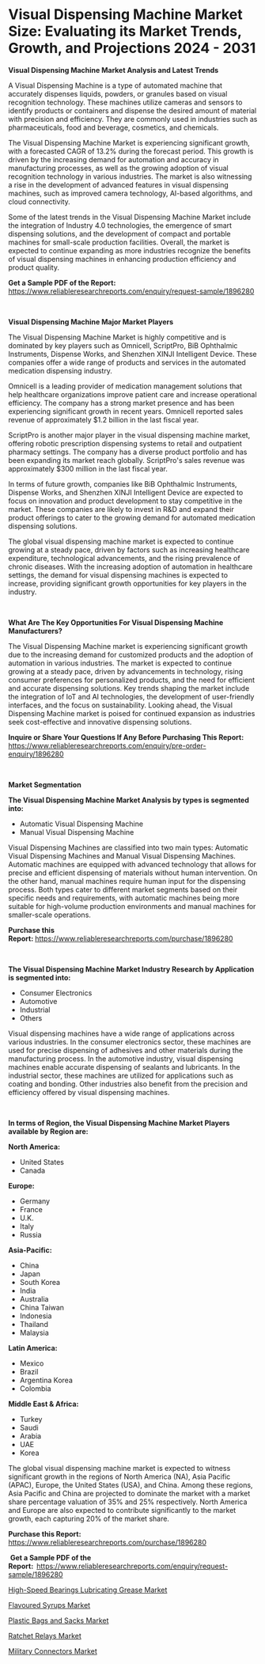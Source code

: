 <p><h1>Visual Dispensing Machine Market Size: Evaluating its Market Trends, Growth, and Projections 2024 - 2031</h1></p><p><strong>Visual Dispensing Machine Market Analysis and Latest Trends</strong></p>
<p><p>A Visual Dispensing Machine is a type of automated machine that accurately dispenses liquids, powders, or granules based on visual recognition technology. These machines utilize cameras and sensors to identify products or containers and dispense the desired amount of material with precision and efficiency. They are commonly used in industries such as pharmaceuticals, food and beverage, cosmetics, and chemicals.</p><p>The Visual Dispensing Machine Market is experiencing significant growth, with a forecasted CAGR of 13.2% during the forecast period. This growth is driven by the increasing demand for automation and accuracy in manufacturing processes, as well as the growing adoption of visual recognition technology in various industries. The market is also witnessing a rise in the development of advanced features in visual dispensing machines, such as improved camera technology, AI-based algorithms, and cloud connectivity.</p><p>Some of the latest trends in the Visual Dispensing Machine Market include the integration of Industry 4.0 technologies, the emergence of smart dispensing solutions, and the development of compact and portable machines for small-scale production facilities. Overall, the market is expected to continue expanding as more industries recognize the benefits of visual dispensing machines in enhancing production efficiency and product quality.</p></p>
<p><strong>Get a Sample PDF of the Report:&nbsp;</strong> <a href="https://www.reliableresearchreports.com/enquiry/request-sample/1896280">https://www.reliableresearchreports.com/enquiry/request-sample/1896280</a></p>
<p>&nbsp;</p>
<p><strong>Visual Dispensing Machine Major Market Players</strong></p>
<p><p>The Visual Dispensing Machine Market is highly competitive and is dominated by key players such as Omnicell, ScriptPro, BiB Ophthalmic Instruments, Dispense Works, and Shenzhen XINJI Intelligent Device. These companies offer a wide range of products and services in the automated medication dispensing industry.</p><p>Omnicell is a leading provider of medication management solutions that help healthcare organizations improve patient care and increase operational efficiency. The company has a strong market presence and has been experiencing significant growth in recent years. Omnicell reported sales revenue of approximately $1.2 billion in the last fiscal year.</p><p>ScriptPro is another major player in the visual dispensing machine market, offering robotic prescription dispensing systems to retail and outpatient pharmacy settings. The company has a diverse product portfolio and has been expanding its market reach globally. ScriptPro's sales revenue was approximately $300 million in the last fiscal year.</p><p>In terms of future growth, companies like BiB Ophthalmic Instruments, Dispense Works, and Shenzhen XINJI Intelligent Device are expected to focus on innovation and product development to stay competitive in the market. These companies are likely to invest in R&D and expand their product offerings to cater to the growing demand for automated medication dispensing solutions.</p><p>The global visual dispensing machine market is expected to continue growing at a steady pace, driven by factors such as increasing healthcare expenditure, technological advancements, and the rising prevalence of chronic diseases. With the increasing adoption of automation in healthcare settings, the demand for visual dispensing machines is expected to increase, providing significant growth opportunities for key players in the industry.</p></p>
<p>&nbsp;</p>
<p><strong>What Are The Key Opportunities For Visual Dispensing Machine Manufacturers?</strong></p>
<p><p>The Visual Dispensing Machine market is experiencing significant growth due to the increasing demand for customized products and the adoption of automation in various industries. The market is expected to continue growing at a steady pace, driven by advancements in technology, rising consumer preferences for personalized products, and the need for efficient and accurate dispensing solutions. Key trends shaping the market include the integration of IoT and AI technologies, the development of user-friendly interfaces, and the focus on sustainability. Looking ahead, the Visual Dispensing Machine market is poised for continued expansion as industries seek cost-effective and innovative dispensing solutions.</p></p>
<p><strong>Inquire or Share Your Questions If Any Before Purchasing This Report:</strong> <a href="https://www.reliableresearchreports.com/enquiry/pre-order-enquiry/1896280">https://www.reliableresearchreports.com/enquiry/pre-order-enquiry/1896280</a></p>
<p>&nbsp;</p>
<p><strong>Market Segmentation</strong></p>
<p><strong>The Visual Dispensing Machine Market Analysis by types is segmented into:</strong></p>
<p><ul><li>Automatic Visual Dispensing Machine</li><li>Manual Visual Dispensing Machine</li></ul></p>
<p><p>Visual Dispensing Machines are classified into two main types: Automatic Visual Dispensing Machines and Manual Visual Dispensing Machines. Automatic machines are equipped with advanced technology that allows for precise and efficient dispensing of materials without human intervention. On the other hand, manual machines require human input for the dispensing process. Both types cater to different market segments based on their specific needs and requirements, with automatic machines being more suitable for high-volume production environments and manual machines for smaller-scale operations.</p></p>
<p><strong>Purchase this Report:&nbsp;</strong><a href="https://www.reliableresearchreports.com/purchase/1896280">https://www.reliableresearchreports.com/purchase/1896280</a></p>
<p>&nbsp;</p>
<p><strong>The Visual Dispensing Machine Market Industry Research by Application is segmented into:</strong></p>
<p><ul><li>Consumer Electronics</li><li>Automotive</li><li>Industrial</li><li>Others</li></ul></p>
<p><p>Visual dispensing machines have a wide range of applications across various industries. In the consumer electronics sector, these machines are used for precise dispensing of adhesives and other materials during the manufacturing process. In the automotive industry, visual dispensing machines enable accurate dispensing of sealants and lubricants. In the industrial sector, these machines are utilized for applications such as coating and bonding. Other industries also benefit from the precision and efficiency offered by visual dispensing machines.</p></p>
<p>&nbsp;</p>
<p><strong>In terms of Region, the Visual Dispensing Machine Market Players available by Region are:</strong></p>
<p>
    <p> <strong> North America: </strong>
        <ul>
            <li>United States</li>
            <li>Canada</li>
        </ul>
        </p> 
    <p> <strong> Europe: </strong>
        <ul>
            <li>Germany</li>
            <li>France</li>
            <li>U.K.</li>
            <li>Italy</li>
            <li>Russia</li>
        </ul>
        </p> 
    <p> <strong> Asia-Pacific: </strong>
        <ul>
            <li>China</li>
            <li>Japan</li>
            <li>South Korea</li>
            <li>India</li>
            <li>Australia</li>
            <li>China Taiwan</li>
            <li>Indonesia</li>
            <li>Thailand</li>
            <li>Malaysia</li>
        </ul>
        </p> 
    <p> <strong> Latin America: </strong>
        <ul>
            <li>Mexico</li>
            <li>Brazil</li>
            <li>Argentina Korea</li>
            <li>Colombia</li>
        </ul>
        </p> 
    <p> <strong> Middle East & Africa: </strong>
        <ul>
            <li>Turkey</li>
            <li>Saudi</li>
            <li>Arabia</li>
            <li>UAE</li>
            <li>Korea</li>
        </ul>
    </p>
    </p>
<p><p>The global visual dispensing machine market is expected to witness significant growth in the regions of North America (NA), Asia Pacific (APAC), Europe, the United States (USA), and China. Among these regions, Asia Pacific and China are projected to dominate the market with a market share percentage valuation of 35% and 25% respectively. North America and Europe are also expected to contribute significantly to the market growth, each capturing 20% of the market share.</p></p>
<p><strong>Purchase this Report: </strong><a href="https://www.reliableresearchreports.com/purchase/1896280">https://www.reliableresearchreports.com/purchase/1896280</a></p>
<p>&nbsp;<strong>Get a Sample PDF of the Report:&nbsp;&nbsp;</strong><a href="https://www.reliableresearchreports.com/enquiry/request-sample/1896280">https://www.reliableresearchreports.com/enquiry/request-sample/1896280</a></p>
<p><strong></strong></p>
<p><p><a href="https://meowing-lemming-dd3.notion.site/High-Speed-Bearings-Lubricating-Grease-Market-Size-2024-2031-Global-Industrial-Analysis-Key-Geogr-2704ffdda3ff4d468316eb4bd85a296c">High-Speed Bearings Lubricating Grease Market</a></p><p><a href="https://frill-swim-3cd.notion.site/Flavoured-Syrups-Market-Research-Report-Provides-Critical-Insights-that-can-help-Shape-Business-Deve-dec83f866b8a4537b6f9c5f6e4e15667">Flavoured Syrups Market</a></p><p><a href="https://cute-banjo-8ca.notion.site/Plastic-Bags-and-Sacks-Market-Offer-Valuable-Insights-into-Market-Size-Market-Share-Market-Trends--6942f00bb82c4708975ddbe92e9125ef">Plastic Bags and Sacks Market</a></p><p><a href="https://view.publitas.com/reportprime-1/ratchet-relays-market-furnish-information-about-market-size-market-share-market-dynamics-and-projections-spanning-from-2024-to-2031/">Ratchet Relays Market</a></p><p><a href="https://view.publitas.com/reportprime-1/military-connectors-market-dynamics-2024-2031-also-about-its-market-trends-projections-and-opportunities/">Military Connectors Market</a></p></p>